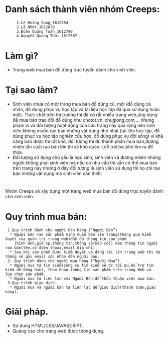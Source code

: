 #                                                      Danh sách thành viên nhóm Creeps:
         1.Lê Hoàng Sang_1612554
         2.Lê Nhựt_1612879
         3.Đoàn Quang Tuấn_1612780
         4.Nguyễn Quang Thái_1612607
# 
# Làm gì? 
* Trang web mua bán đồ dùng trực tuyến dành cho sinh viên.
# 
# Tại sao làm?
 * Sinh viên chưa có một trang mua bán đồ dùng cũ, mới (đồ dùng cá nhân, đồ dùng phục vụ học tập và tài liệu học tập đã qua sử dụng hoặc mới). Thực chất trên thị trường thì đã có rất nhiều trang web,ứng dụng để mua bán trao đổi đồ dùng như chotot.vn, chugiong.com,... nhưng phạm vi và đối tượng hoạt động của các trang này quá rộng nên sinh viên không muốn rao bán những vật dụng nhỏ nhặt (tài liệu học tập, đồ dùng phục vụ học tập nghiên cứu hợc, đồ dùng phục vụ đời sống) vì khả năng bán được thì rất khó, đối tượng thì đủ thành phần mua bán,đương nhiên tần suất rao bán lớn thì sẽ khó quản lí,dễ trôi bài,khó tìm ra để mua.
* Đối tượng sử dụng chủ yếu là học sinh, sinh viên và đương nhiên những người không phải sinh viên mà nếu có nhu cầu thì vẫn có thể mua bán
trên trang này nhưng ở đây đối tượng là sinh viên sử dụng thì họ chỉ rao bán những vật dụng mà sinh viên cần thiết.
# 
Nhóm Creeps sẽ xây dựng một trang web mua bán đồ dùng trực tuyến dành cho sinh viên.
# Quy trình mua bán:
     1.Quy trình dành cho người bán hàng (“Người Bán”)
      * Người bán rao sản phẩm mình muốn bán lên trang(thông qua kiểm duyệt của quản trị trang web)đầy đủ thông tin sản phẩm
        (hình ảnh,giá sp,thông tin,thông số(nếu có)) kèm thông tin người rao bán(tên,số điện thoại,email,địa chỉ).
      * Sau khi sản phẩm được kiểm duyệt và đăng tải lên trang web thì hệ thống sẽ gởi email xác nhận đến người bán.
     2. Quy trình dành cho người mua hàng (“Người Mua”)
      * Người mua tự tìm kiếm(công cụ tìm kiếm sẽ đc tối ưu,hỗ trợ tìm kiếm dễ dàng hơn), tham khảo thông tin sản phẩm trên trang Web và         lựa chọn sản phẩm.
      * Người mua tự liên lạc với Người Bán để thỏa thuận việc mua bán.
     3.Quy trình giao dịch
      * Người mua và người bán tự liên lạc để giao dịch(thanh toán,giao hàng).
#
# Giải pháp.
* Sử dung HTML/CSS/JAVASCRIPT.
* Quảng cáo cho trang web được thông dụng.
     
